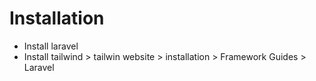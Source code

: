 <h1>Installation</h1>
<ul>
<li>Install laravel</li>
<li>Install tailwind > tailwin website > installation > Framework Guides > Laravel
</ul>